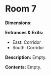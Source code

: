 # Room 7

**Dimensions:** 

**Entrances & Exits:**
- East: Corridor
- South: Corridor

**Description:**
Empty.

**Contents:**
Empty.